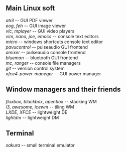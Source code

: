 ## Main Linux soft
*atril* -- GUI PDF viewer  
*eog*, *feh* -- GUI image viewer  
*vlc*, *mplayer* -- GUI video players  
*vim*, *nano*, *joe*, *emacs* -- console text editors  
*micro* -- windows shortcuts console text editor  
*pavucontrol* -- pulseaudio GUI frontend  
*amixer* -- pulseaudio console frontend  
*blueman* -- bluetooth GUI frontend  
*mc*, *ranger* -- console file managers  
*git* -- version control system  
*xfce4-power-maneger* -- GUI power manager  

## Window managers and their friends
*fluxbox*, *blackbox*, *openbox* -- stacking WM  
*i3*, *awesome*, *icewm* -- tiling WM  
*LXDE*, *XFCE* -- lightweight DE  
*lightdm* -- lightweight DM  

## Terminal
*sakura* -- small terminal emulator  

